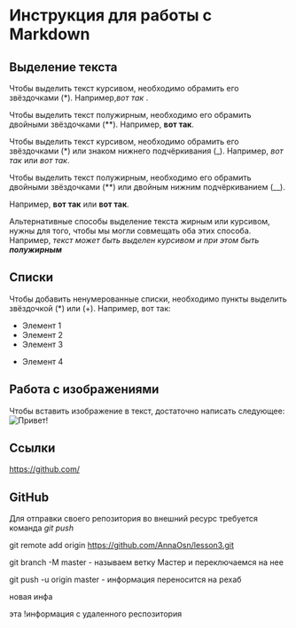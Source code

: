# Инструкция для работы с Markdown

## Выделение текста
Чтобы выделить текст курсивом, необходимо обрамить его звёздочками (*). Например,*вот так* .

Чтобы выделить текст полужирным, необходимо его обрамить двойными звёздочками (**).
 Например, **вот так**.

Чтобы выделить текст курсивом, необходимо обрамить его звёздочками (*) или знаком нижнего подчёркивания (_). 
Например, *вот так* или _вот так_.

Чтобы выделить текст полужирным, необходимо его обрамить двойными звёздочками
(**) или двойным нижним подчёркиванием (__). 

Например, **вот так** или __вот так__.

Альтернативные способы выделение текста жирным или курсивом, нужны для того, чтобы мы могли совмещать оба этих способа. Например, _текст может быть выделен
курсивом и при этом быть **полужирным**_

## Списки
Чтобы добавить ненумерованные списки, необходимо пункты выделить звёздочкой (*) или (+). Например, вот так:
* Элемент 1
* Элемент 2
* Элемент 3
+ Элемент 4

## Работа с изображениями
Чтобы вставить изображение в текст, достаточно написать следующее:
![Привет!](1472042719_15.jpg)

## Ссылки
https://github.com/
## GitHub
Для отправки своего репозитория во внешний ресурс требуется команда _git push_


git remote add origin https://github.com/AnnaOsn/lesson3.git

git branch -M master - называем ветку Мастер и переключаемся на нее

git push -u origin master  - информация переносится на рехаб

новая инфа

эта !информация с удаленного респозитория
